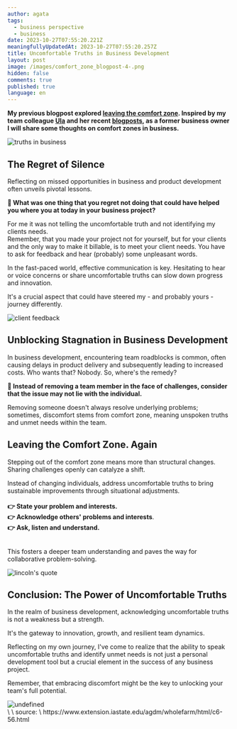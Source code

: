 ```yaml
---
author: agata
tags:
  - business perspective
  - business
date: 2023-10-27T07:55:20.221Z
meaningfullyUpdatedAt: 2023-10-27T07:55:20.257Z
title: Uncomfortable Truths in Business Development
layout: post
image: /images/comfort_zone_blogpost-4-.png
hidden: false
comments: true
published: true
language: en
---
```

**My previous blogpost explored [leaving the comfort zone](/blog/stepping-out-of-your-comfort-zone/). Inspired by my team colleague [Ula](https://brightinventions.pl/about-us/ula/) and her recent [blogposts](/blog/4-interpersonal-skills-that-can-save-your-software-team-time-and-money/), as a former business owner I will share some thoughts on comfort zones in business.** 

<div class="image"><img src="/images/comfort_zone_blogpost-4-.png" alt="truths in business" title="truths in business"  /> </div>

## **The Regret of Silence**

Reflecting on missed opportunities in business and product development often unveils pivotal lessons. 

**🧐 What was one thing that you regret not doing that could have helped you where you at today in your business project?**

For me it was not telling the uncomfortable truth and not identifying my clients needs. \
Remember, that you made your project not for yourself, but for your clients and the only way to make it billable, is to meet your client needs. You have to ask for feedback and hear (probably) some unpleasant words.

In the fast-paced world, effective communication is key. Hesitating to hear or voice concerns or share uncomfortable truths can slow down progress and innovation. 

It's a crucial aspect that could have steered my - and probably yours - journey differently.

<div class="image"><img src="/images/7e0c1ff5-a2b1-42e1-babd-d119cb313565.webp" alt="client feedback" title="feedback"  /> </div>

## **Unblocking Stagnation in Business Development**

In business development, encountering team roadblocks is common, often causing delays in product delivery and subsequently leading to increased costs. Who wants that? Nobody. So, where's the remedy?

**🚨 Instead of removing a team member in the face of challenges, consider that the issue may not lie with the individual.** 

Removing someone doesn't always resolve underlying problems; sometimes, discomfort stems from comfort zone, meaning unspoken truths and unmet needs within the team.

## **Leaving the Comfort Zone. Again**

Stepping out of the comfort zone means more than structural changes. Sharing challenges openly can catalyze a shift. 

Instead of changing individuals, address uncomfortable truths to bring sustainable improvements through situational adjustments. \
\
**👉 State your problem and interests.** \
**👉 Acknowledge others' problems and interests**. \
**👉 Ask, listen and understand.**

\
This fosters a deeper team understanding and paves the way for collaborative problem-solving.

<div class="image"><img src="/images/teamwork-quotes-abraham-lincoln.png" alt="lincoln's quote" title="lincoln's quote"  /> </div>

## **Conclusion: The Power of Uncomfortable Truths**

In the realm of business development, acknowledging uncomfortable truths is not a weakness but a strength. 

It's the gateway to innovation, growth, and resilient team dynamics. 

Reflecting on my own journey, I've come to realize that the ability to speak uncomfortable truths and identify unmet needs is not just a personal development tool but a crucial element in the success of any business project.

Remember, that embracing discomfort might be the key to unlocking your team's full potential.

<div class="image"><img src="/images/73v1na.jpg" alt="undefined" title="undefined"  /> </div>\
\
source: \
https://www.extension.iastate.edu/agdm/wholefarm/html/c6-56.html